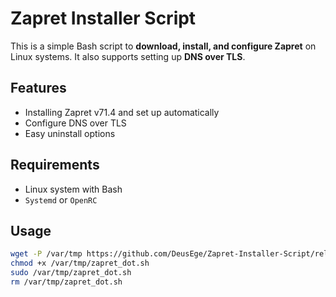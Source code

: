 # Zapret Installer Script

This is a simple Bash script to **download, install, and configure Zapret** on Linux systems. It also supports setting up **DNS over TLS**.

## Features

- Installing Zapret v71.4 and set up automatically
- Configure DNS over TLS  
- Easy uninstall options  

## Requirements

- Linux system with Bash  
- `Systemd` or `OpenRC`

## Usage
```bash
wget -P /var/tmp https://github.com/DeusEge/Zapret-Installer-Script/releases/download/v1.2.0/zapret_dot.sh
chmod +x /var/tmp/zapret_dot.sh
sudo /var/tmp/zapret_dot.sh
rm /var/tmp/zapret_dot.sh

